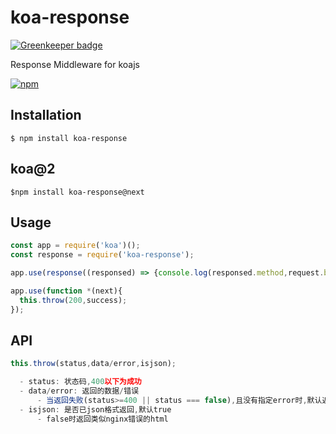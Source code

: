 # koa-response

[![Greenkeeper badge](https://badges.greenkeeper.io/yeliex/koa-response.svg)](https://greenkeeper.io/)

Response Middleware for koajs

[![npm](https://img.shields.io/npm/v/koa-response.svg?style=flat-square)](https://www.npmjs.com/package/koa-response)

## Installation
```
$ npm install koa-response
```

## koa@2
```
$npm install koa-response@next
```

## Usage
```js
const app = require('koa')();
const response = require('koa-response');

app.use(response((responsed) => {console.log(responsed.method,request.body)}));

app.use(function *(next){
  this.throw(200,success);
});
```

## API
```js
this.throw(status,data/error,isjson);

  - status: 状态码,400以下为成功
  - data/error: 返回的数据/错误
      - 当返回失败(status>=400 || status === false),且没有指定error时,默认返回默认错误
  - isjson: 是否已json格式返回,默认true
      - false时返回类似nginx错误的html

```
